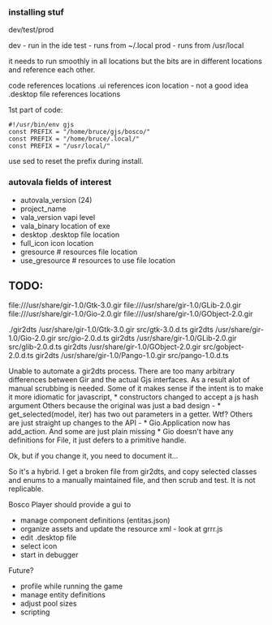 ### installing stuf

dev/test/prod

dev - run in the ide
test - runs from ~/.local
prod - runs from  /usr/local

it needs to run smoothly in all locations
but the bits are in different locations and reference each other.

code references locations
.ui references icon location - not a good idea
.desktop file references locations

1st part of code:
```
#!/usr/bin/env gjs
const PREFIX = "/home/bruce/gjs/bosco/"
const PREFIX = "/home/bruce/.local/"
const PREFIX = "/usr/local/"
```
use sed to reset the prefix during install.

### autovala fields of interest
* autovala_version (24)
* project_name
* vala_version     vapi level
* vala_binary      location of exe
* desktop          .desktop file location
* full_icon        icon location
* gresource #      resources file location
* use_gresource #  resources to use file location

## TODO:
file:///usr/share/gir-1.0/Gtk-3.0.gir
file:///usr/share/gir-1.0/GLib-2.0.gir
file:///usr/share/gir-1.0/Gio-2.0.gir
file:///usr/share/gir-1.0/GObject-2.0.gir


./gir2dts /usr/share/gir-1.0/Gtk-3.0.gir src/gtk-3.0.d.ts
gir2dts /usr/share/gir-1.0/Gio-2.0.gir src/gio-2.0.d.ts
gir2dts /usr/share/gir-1.0/GLib-2.0.gir src/glib-2.0.d.ts
gir2dts /usr/share/gir-1.0/GObject-2.0.gir src/gobject-2.0.d.ts
gir2dts /usr/share/gir-1.0/Pango-1.0.gir src/pango-1.0.d.ts

Unable to automate a gir2dts process. There are too many arbitrary differences between Gir and the
actual Gjs interfaces. As a result alot of manual scrubbing is needed.
Some of it makes sense if the intent is to make it more idiomatic for javascript,
    * constructors changed to accept a js hash argument
Others because the original was just a bad design - 
    * get_selected(model, iter) has two out parameters in a getter. Wtf?
Others are just straight up changes to the API - 
    * Gio.Application now has add_action.
And some are just plain missing
    * Gio doesn't have any definitions for File, it just defers to a primitive handle.

Ok, but if you change it, you need to document it...

So it's a hybrid. I get a broken file from gir2dts, and copy selected classes and enums to a manually
maintained file, and then scrub and test. It is not replicable.

Bosco Player should provide a gui to 
* manage component definitions (entitas.json)
* organize assets and update the resource xml - look at grrr.js
* edit .desktop file
* select icon
* start in debugger

Future?
* profile while running the game
* manage entity definitions
* adjust pool sizes
* scripting
